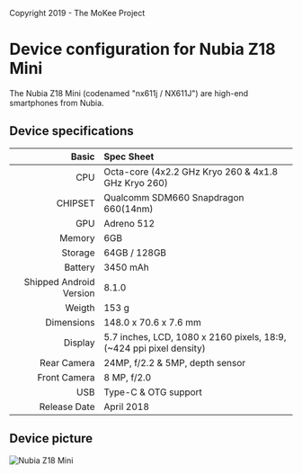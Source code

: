 Copyright 2019 - The MoKee Project

Device configuration for Nubia Z18 Mini
==============

The Nubia Z18 Mini (codenamed "nx611j / NX611J") are high-end smartphones from Nubia.

## Device specifications

Basic   | Spec Sheet
-------:|:-------------------------------------------------------------------------
CPU     | Octa-core (4x2.2 GHz Kryo 260 & 4x1.8 GHz Kryo 260)
CHIPSET | Qualcomm SDM660 Snapdragon 660(14nm)
GPU     | Adreno 512
Memory  | 6GB
Storage | 64GB / 128GB
Battery | 3450 mAh
Shipped Android Version | 8.1.0
Weigth | 153 g
Dimensions | 148.0 x 70.6 x 7.6 mm
Display | 5.7 inches, LCD, 1080 x 2160 pixels, 18:9, (~424 ppi pixel density)
Rear Camera  | 24MP, f/2.2 & 5MP, depth sensor
Front Camera | 8 MP, f/2.0
USB          | Type-C & OTG support
Release Date | April 2018

## Device picture

![Nubia Z18 Mini](https://fdn2.gsmarena.com/vv/bigpic/zte-nubia-z18-mini.jpg "Nubia Z18 Mini")
